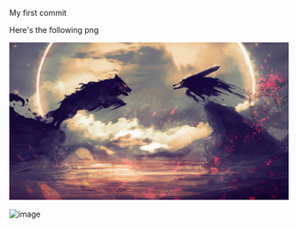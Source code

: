 My first commit

Here's the following png

![Berserk wallpaper](https://github.com/AsjadFM/my_project/blob/main/berserkwallpaper.jpg)

![image](https://github.com/user-attachments/assets/3cf9e45b-4b22-468a-84e2-5e105944c677)

